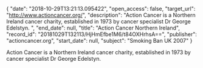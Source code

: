{
  "date": "2018-10-29T13:21:13.095422", 
  "open_access": false, 
  "target_url": "http://www.actioncancer.org/", 
  "description": "Action Cancer is a Northern Ireland cancer charity, established in 1973 by cancer specialist Dr George Edelstyn. ", 
  "end_date": null, 
  "title": "Action Cancer Northern Ireland", 
  "record_id": "20181029T132113/HjHmEfbe1M6/t84OXHrhsA==", 
  "publisher": "actioncancer.org", 
  "start_date": null, 
  "subject": "Smoking Ban UK 2007"
}

Action Cancer is a Northern Ireland cancer charity, established in 1973 by cancer specialist Dr George Edelstyn. 